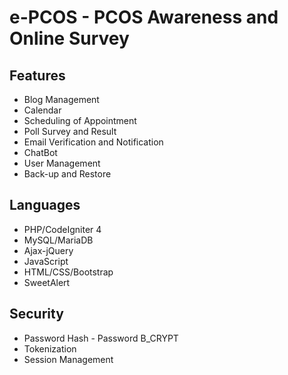 # e-PCOS - PCOS Awareness and Online Survey
## Features
* Blog Management
* Calendar
* Scheduling of Appointment
* Poll Survey and Result
* Email Verification and Notification
* ChatBot
* User Management
* Back-up and Restore

## Languages
* PHP/CodeIgniter 4
* MySQL/MariaDB
* Ajax-jQuery
* JavaScript
* HTML/CSS/Bootstrap
* SweetAlert
  
## Security
* Password Hash - Password B_CRYPT
* Tokenization
* Session Management
